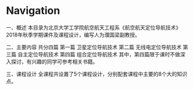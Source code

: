 # Navigation

一、概述
 本目录为北京大学工学院航空航天工程系《航空航天定位导航技术》2018年秋季学期课件及课程设计，编写人为濮国梁副教授。

二、主要内容
共分四篇
第一篇 卫星定位导航技术
第二篇 无线电定位导航技术
第三篇 自主定位导航技术
第四篇 组合定位导航技术
其中，第四篇限于课时不做深入探讨，有兴趣的同学可参考相关书籍。

三、课程设计
全课程共设置了5个课程设计，分别配套课程中主要的8个大的知识点。

